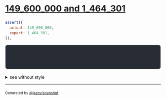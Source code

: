 # [149_600_000 and 1_464_301](../../number.test.js#L71)

```js
assert({
  actual: 149_600_000,
  expect: 1_464_301,
});
```

![img](throw.svg)

<details>
  <summary>see without style</summary>

```console
AssertionError: actual and expect are different

actual: 149_600_000
expect:   1_464_301
```

</details>

---

<sub>
  Generated by <a href="https://github.com/jsenv/core/tree/main/packages/independent/snapshot">@jsenv/snapshot</a>
</sub>